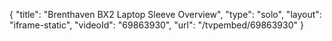 {
    "title": "Brenthaven BX2 Laptop Sleeve Overview",
    "type": "solo",
    "layout": "iframe-static",
    "videoId": "69863930",
    "url": "\/tvpembed\/69863930"
}